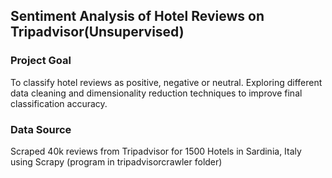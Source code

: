 ## Sentiment Analysis of Hotel Reviews on Tripadvisor(Unsupervised)

### Project Goal
To classify hotel reviews as positive, negative or neutral. Exploring different data cleaning and dimensionality reduction techniques to improve final classification accuracy. 

### Data Source
Scraped 40k reviews from Tripadvisor[](https://www.tripadvisor.com/Hotels-g187879-Sardinia-Hotels.html) for 1500 Hotels in Sardinia, Italy using Scrapy (program in tripadvisorcrawler folder)
